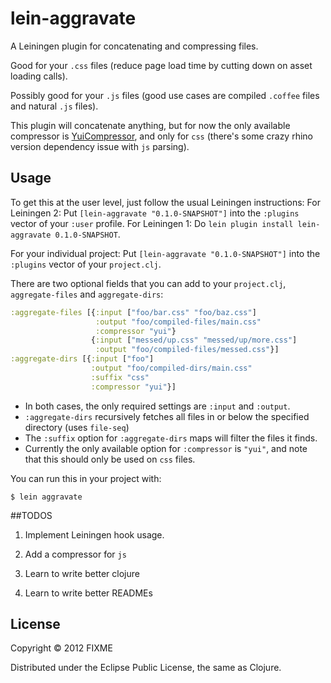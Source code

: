 # lein-aggravate

A Leiningen plugin for concatenating and compressing files. 

Good for your `.css` files (reduce page load time by cutting down on asset loading calls).

Possibly good for your `.js` files (good use cases are compiled `.coffee` files and natural `.js` files).

This plugin will concatenate anything, but for now the only available compressor is [YuiCompressor](https://github.com/yui/yuicompressor/), and only for `css` (there's some crazy rhino version dependency issue with `js` parsing).

## Usage

To get this at the user level, just follow the usual Leiningen instructions:
For Leiningen 2: Put `[lein-aggravate "0.1.0-SNAPSHOT"]` into the `:plugins` vector of your `:user` profile.
For Leiningen 1: Do `lein plugin install lein-aggravate 0.1.0-SNAPSHOT`.

For your individual project:
Put `[lein-aggravate "0.1.0-SNAPSHOT"]` into the `:plugins` vector of your `project.clj`.


There are two optional fields that you can add to your `project.clj`, `aggregate-files` and `aggregate-dirs`:

```clojure
:aggregate-files [{:input ["foo/bar.css" "foo/baz.css"]
                   :output "foo/compiled-files/main.css"
                   :compressor "yui"}
                  {:input ["messed/up.css" "messed/up/more.css"]
                   :output "foo/compiled-files/messed.css"}]
:aggregate-dirs [{:input ["foo"]
                  :output "foo/compiled-dirs/main.css"
                  :suffix "css"
                  :compressor "yui"}]
```
* In both cases, the only required settings are `:input` and `:output`. 
* `:aggregate-dirs` recursively fetches all files in or below the specified directory (uses `file-seq`)
* The `:suffix` option for `:aggregate-dirs` maps will filter the files it finds.
* Currently the only available option for `:compressor` is `"yui"`, and note that this should only be used on `css` files.


You can run this in your project with:
```
$ lein aggravate
```

##TODOS

1. Implement Leiningen hook usage.

2. Add a compressor for `js`

3. Learn to write better clojure

4. Learn to write better READMEs

## License

Copyright © 2012 FIXME

Distributed under the Eclipse Public License, the same as Clojure.
